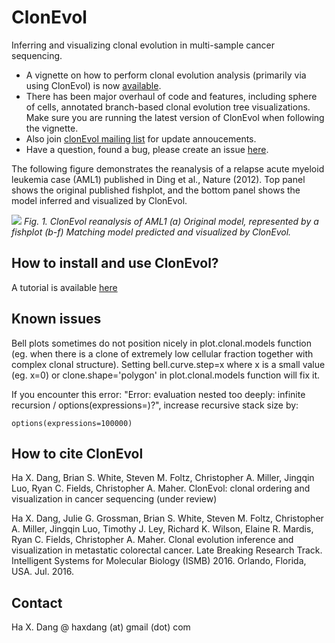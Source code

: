 # ClonEvol
Inferring and visualizing clonal evolution in multi-sample cancer sequencing.

- A vignette on how to perform clonal evolution analysis (primarily via using ClonEvol) is now <a href="https://github.com/hdng/clonevol/raw/master/vignettes/clonevol.pdf">available</a>.
- There has been major overhaul of code and features, including sphere of cells, annotated branch-based clonal evolution tree visualizations. Make sure you are running the latest version of ClonEvol when following the vignette.
- Also join <a href="https://groups.google.com/forum/#!forum/clonevol">clonEvol mailing list</a> for update annoucements.
- Have a question, found a bug, please create an issue <a href="https://github.com/hdng/clonevol/issues">here</a>.

The following figure demonstrates the reanalysis of a relapse acute myeloid leukemia case (AML1) published in Ding et al., Nature (2012). Top panel shows the original published fishplot, and the bottom panel shows the model inferred and visualized by ClonEvol.

![](images/fig1-AML1.jpg)
*Fig. 1. ClonEvol reanalysis of AML1 (a) Original model, represented by a fishplot (b-f) Matching model predicted and visualized by ClonEvol.*

## How to install and use ClonEvol?

A tutorial is available <a href="https://github.com/hdng/clonevol/raw/master/vignettes/clonevol.pdf">here</a>

## Known issues

Bell plots sometimes do not position nicely in plot.clonal.models function (eg. when there is a clone of extremely low cellular fraction together with complex clonal structure). Setting bell.curve.step=x where x is a small value (eg. x=0) or clone.shape='polygon' in plot.clonal.models function will fix it.

If you encounter this error: "Error: evaluation nested too deeply: infinite recursion / options(expressions=)?", increase recursive stack size by:

```{r}
options(expressions=100000)
```

## How to cite ClonEvol

Ha X. Dang, Brian S. White, Steven M. Foltz, Christopher A. Miller, Jingqin Luo, Ryan C. Fields, Christopher A. Maher. ClonEvol: clonal ordering and visualization in cancer sequencing (under review)

Ha X. Dang, Julie G. Grossman, Brian S. White, Steven M. Foltz, Christopher A. Miller, Jingqin Luo, Timothy J. Ley, Richard K. Wilson, Elaine R. Mardis, Ryan C. Fields, Christopher A. Maher. Clonal evolution inference and visualization in metastatic colorectal cancer. Late Breaking Research Track. Intelligent Systems for Molecular Biology (ISMB) 2016. Orlando, Florida, USA. Jul. 2016.

## Contact
Ha X. Dang @ haxdang (at) gmail (dot) com
